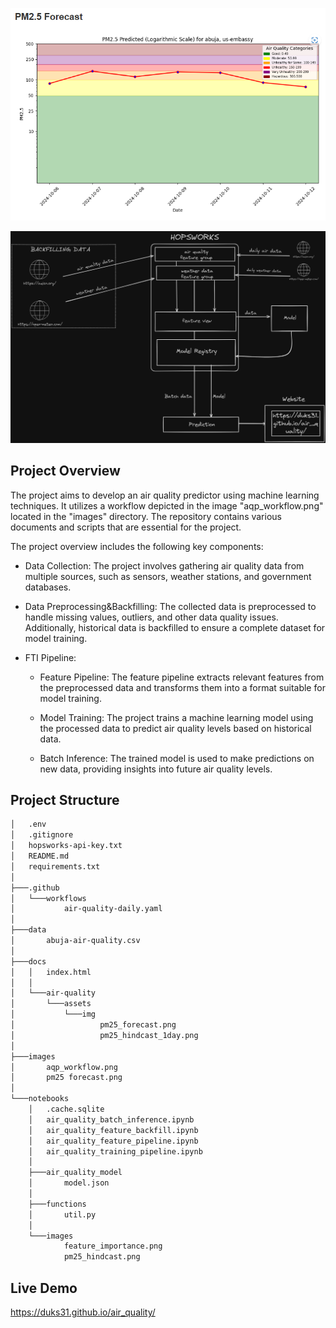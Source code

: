 ![pm25_forecast](images/pm25%20forecast.png)

![air_quality_predictor_workflow](images/aqp_workflow.png)

## Project Overview

The project aims to develop an air quality predictor using machine learning techniques. It utilizes a workflow depicted in the image "aqp_workflow.png" located in the "images" directory. The repository contains various documents and scripts that are essential for the project.

The project overview includes the following key components:

* Data Collection: The project involves gathering air quality data from multiple sources, such as sensors, weather stations, and government databases.

* Data Preprocessing&Backfilling: The collected data is preprocessed to handle missing values, outliers, and other data quality issues. Additionally, historical data is backfilled to ensure a complete dataset for model training.

* FTI Pipeline:
    * Feature Pipeline: The feature pipeline extracts relevant features from the preprocessed data and transforms them into a format suitable for model training.

    * Model Training: The project trains a machine learning model using the processed data to predict air quality levels based on historical data.

    * Batch Inference: The trained model is used to make predictions on new data, providing insights into future air quality levels.

## Project Structure

``` sh
│   .env
│   .gitignore
│   hopsworks-api-key.txt
│   README.md
│   requirements.txt
│   
├───.github
│   └───workflows
│           air-quality-daily.yaml
│
├───data
│       abuja-air-quality.csv
│       
├───docs
│   │   index.html
│   │   
│   └───air-quality
│       └───assets
│           └───img
│                   pm25_forecast.png
│                   pm25_hindcast_1day.png
│
├───images
│       aqp_workflow.png
│       pm25 forecast.png
│
└───notebooks
    │   .cache.sqlite
    │   air_quality_batch_inference.ipynb
    │   air_quality_feature_backfill.ipynb
    │   air_quality_feature_pipeline.ipynb
    │   air_quality_training_pipeline.ipynb
    │
    ├───air_quality_model
    │       model.json
    │
    ├───functions
    │       util.py
    │
    └───images
            feature_importance.png
            pm25_hindcast.png
```

## Live Demo

https://duks31.github.io/air_quality/ 